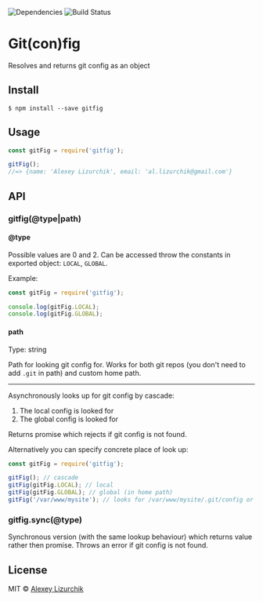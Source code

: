 ![Dependencies](https://img.shields.io/david/likerRr/gitfig.svg)
![Build Status](https://img.shields.io/travis/likerRr/gitfig/master.svg)

# Git(con)fig

Resolves and returns git config as an object

## Install

```
$ npm install --save gitfig
```


## Usage

```js
const gitFig = require('gitfig');

gitFig();
//=> {name: 'Alexey Lizurchik', email: 'al.lizurchik@gmail.com'}
```


## API

### gitfig(@type|path)

#### @type

Possible values are 0 and 2. Can be accessed throw the constants in exported object: `LOCAL`, `GLOBAL`.

Example:
 
```javascript
const gitFig = require('gitfig');

console.log(gitFig.LOCAL);
console.log(gitFig.GLOBAL);
````

#### path

Type: string

Path for looking git config for. Works for both git repos (you don't need to add `.git` in path) and custom home path.

----

Asynchronously looks up for git config by cascade:
1. The local config is looked for
2. The global config is looked for

Returns promise which rejects if git config is not found.

Alternatively you can specify concrete place of look up:
```javascript
const gitFig = require('gitfig');

gitFig(); // cascade
gitFig(gitFig.LOCAL); // local
gitFig(gitFig.GLOBAL); // global (in home path)
gitFig('/var/www/mysite'); // looks for /var/www/mysite/.git/config or if failed - /var/www/mysite/.gitconfig
````

### gitfig.sync(@type)

Synchronous version (with the same lookup behaviour) which returns value rather then promise. 
Throws an error if git config is not found.

## License

MIT © [Alexey Lizurchik](https://github.com/likerRr)
